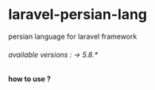 # laravel-persian-lang
persian language for laravel framework
###### available versions : -> 5.8.*
**how to use ?**
